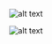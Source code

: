 ![alt text](https://github.com/[md-ahr]/dashboard-sidebar/master/sidebar-compress.png?raw=true)

![alt text](https://github.com/[md-ahr]/dashboard-sidebar/master/sidebar-expand.png?raw=true)
